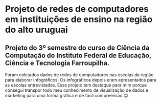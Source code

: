 # Projeto de redes de computadores em instituições de ensino na região do alto uruguai
## Projeto do 3º semestre do curso de Ciência da Computação do Instituto Federal de Educação, Ciência e Tecnologia Farroupilha. 
Foram coletados dados de redes de computadores nas escolas da região para elaborar infográficos. Os infográficos depois eram apresentados para as escolas entrevistadas.
Esse projeto tem destaque para mim porque consegui transpor todo meu conhecimento de visualização de dados e marketing para uma forma gráfica e de fácil compreensão :blush:
